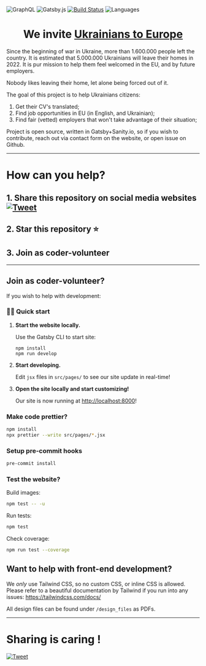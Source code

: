 <!-- markdownlint-configure-file {
  "first-line-h1": false,
  "no-inline-html": false,
  "no-trailing-punctuation": false
} -->

![GraphQL](https://img.shields.io/badge/-GraphQL-E10098?logo=graphql&logoColor=white&style=for-the-badge)
![Gatsby.js](https://img.shields.io/badge/Gatsby-%23663399.svg?logo=gatsby&logoColor=white&style=for-the-badge)
[![Build Status](https://app.travis-ci.com/dejanjacimovic/europratsya.svg?branch=master)](https://app.travis-ci.com/dejanjacimovic/europratsya)
![Languages](https://img.shields.io/github/languages/top/dejanjacimovic/europratsya)

<h1 align="center">
  We invite <a href="https://europratsya.com/">Ukrainians to Europe</a>
</h1>

Since the beginning of war in Ukraine, more than 1.600.000 people left the country.
It is estimated that 5.000.000 Ukrainians will leave their homes in 2022.
It is pur mission to help them feel welcomed in the EU, and by future employers.

Nobody likes leaving their home, let alone being forced out of it.

The goal of this project is to help Ukrainians citizens:

1. Get their CV's translated;
2. Find job opportunities in EU (in English, and Ukrainian);
3. Find fair (vetted) employers that won't take advantage of their situation;

Project is open source, written in Gatsby+Sanity.io, so if you wish to contribute,
reach out via contact form on the website, or open issue on Github.

---

# How can you help?

## 1. Share this repository on social media websites [![Tweet](https://img.shields.io/twitter/url/http/shields.io.svg?style=social)](https://twitter.com/intent/tweet?text=Support%20Ukrainians%20with%20find%20dignity%20through%20jobs%20on%20this%20open%20source%20project&url=https://github.com/dejanjacimovic/europratsya)

## 2. Star this repository ⭐️

## 3. Join as coder-volunteer

---

## Join as coder-volunteer?

If you wish to help with development:

### 🏃‍♂️ Quick start

1. **Start the website locally.**

   Use the Gatsby CLI to start site:

   ```shell
   npm install
   npm run develop
   ```

2. **Start developing.**

   Edit `jsx` files in `src/pages/` to see our site update in real-time!

3. **Open the site locally and start customizing!**

   Our site is now running at <http://localhost:8000>!

### Make code prettier?

```sh
npm install
npx prettier --write src/pages/*.jsx
```

### Setup pre-commit hooks

```sh
pre-commit install
```

### Test the website?

Build images:

```sh
npm test -- -u
```

Run tests:

```sh
npm test
```

Check coverage:

```sh
npm run test --coverage
```

## Want to help with front-end development?

We _only_ use Tailwind CSS, so no custom CSS, or inline CSS is allowed.
Please refer to a beautiful documentation by Tailwind
if you run into any issues: <https://tailwindcss.com/docs/>

All design files can be found under `/design_files` as PDFs.

---

# Sharing is caring !

[![Tweet](https://img.shields.io/twitter/url/http/shields.io.svg?style=social)](https://twitter.com/intent/tweet?text=Support%20Ukrainians%20with%20find%20dignity%20through%20jobs%20on%20this%20open%20source%20project&url=https://github.com/dejanjacimovic/europratsya)
